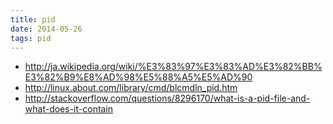 ```yaml
---
title: pid
date: 2014-05-26
tags: pid
---
```





* <http://ja.wikipedia.org/wiki/%E3%83%97%E3%83%AD%E3%82%BB%E3%82%B9%E8%AD%98%E5%88%A5%E5%AD%90>
* <http://linux.about.com/library/cmd/blcmdln_pid.htm>
* <http://stackoverflow.com/questions/8296170/what-is-a-pid-file-and-what-does-it-contain>